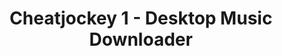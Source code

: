 ---
layout: landing
title: Cheatjockey 1 - Desktop Music Downloader
category: Python App
img: https://repository-images.githubusercontent.com/508000933/b412ec80-acbc-4a7f-9e85-480d5a757dd0
year: 2022-2023
github: https://github.com/maximoospital/cheatjockey
---